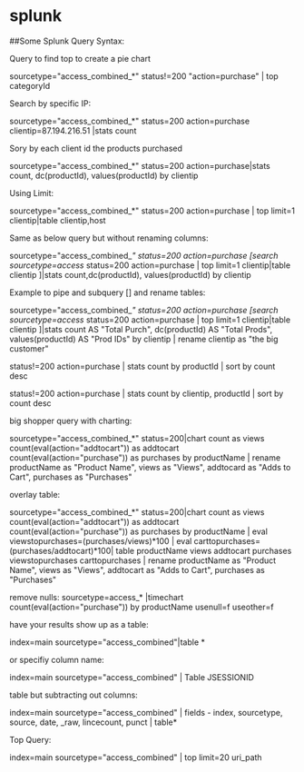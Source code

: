# splunk

##Some Splunk Query Syntax:

Query to find top to create a pie chart

sourcetype="access_combined_*" status!=200 "action=purchase" | top categoryId

Search by specific IP:

sourcetype="access_combined_*" status=200 action=purchase clientip=87.194.216.51 |stats count

Sory by each client id the products purchased

sourcetype="access_combined_*" status=200 action=purchase|stats count, dc(productId), values(productId) by clientip

Using Limit:

sourcetype="access_combined_*" status=200 action=purchase | top limit=1 clientip|table clientip,host

Same as below query but without renaming columns:

sourcetype="access_combined_*" status=200 action=purchase [search sourcetype=access* status=200 action=purchase | top limit=1 clientip|table clientip ]|stats count,dc(productId), values(productId) by clientip

Example to pipe and subquery [] and rename tables:

sourcetype="access_combined_*" status=200 action=purchase [search sourcetype=access* status=200 action=purchase | top limit=1 clientip|table clientip ]|stats count AS "Total Purch", dc(productId) AS "Total Prods", values(productId) AS "Prod IDs" by clientip | rename clientip as "the big customer"

status!=200 action=purchase | stats count by productId | sort by count desc


status!=200 action=purchase | stats count by clientip, productId | sort by count desc

big shopper query with charting:

sourcetype="access_combined_*" status=200|chart count as views count(eval(action="addtocart")) as addtocart count(eval(action="purchase")) as purchases by productName | rename productName as "Product Name", views as "Views", addtocard as "Adds to Cart", purchases as "Purchases"

overlay table:

sourcetype="access_combined_*" status=200|chart count as views count(eval(action="addtocart")) as addtocart count(eval(action="purchase")) as purchases by productName | eval viewstopurchases=(purchases/views)*100 | eval carttopurchases=(purchases/addtocart)*100| table productName views addtocart purchases viewstopurchases carttopurchases | rename productName as "Product Name", views as "Views", addtocart as "Adds to Cart", purchases as "Purchases"

remove nulls: 
sourcetype=access_* |timechart count(eval(action="purchase")) by productName usenull=f useother=f

have your results show up as a table:

index=main sourcetype="access_combined"|table *

or specifiy column name: 

index=main sourcetype="access_combined" | Table JSESSIONID

table but subtracting out columns:

index=main sourcetype="access_combined" | fields - index, sourcetype, source, date, _raw, lincecount, punct | table*

Top Query:

index=main sourcetype="access_combined" | top limit=20 uri_path
